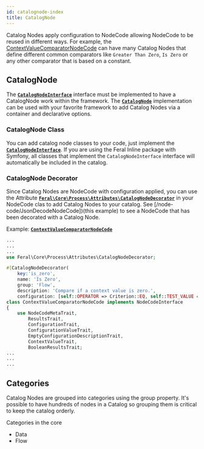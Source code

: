 ```yaml
---
id: catalognode-index
title: CatalogNode 
---
```


Catalog Nodes apply configuration to NodeCode allowing NodeCode to be reused in different
ways. For example, the [ContextValueComparatorNodeCode](/docs/reference/node-code/ContextValueComparatorNodeCode)
can have many Catalog Nodes that define different common comparators like `Greater Than Zero`, `Is Zero`
or any other comparator that is based on a constant.

## CatalogNode
The [**`CatalogNodeInterface`**](https://github.com/cybermantix/feral-core/blob/master/src/Process/Catalog/CatalogNode/CatalogNodeInterface.php)
interface must be implemented to have a CatalogNode work within the framework. The [**`CatalogNode`**](https://github.com/cybermantix/feral-core/blob/master/src/Process/Catalog/CatalogNode/CatalogNode.php)
implementation can be used with your favorite framework
to add Catalog Nodes via a container and declarative options.

### CatalogNode Class
You can add catalog node classes to your code, just implement the [**`CatalogNodeInterface`**](https://github.com/cybermantix/feral-core/blob/master/src/Process/Catalog/CatalogNode/CatalogNodeInterface.php).
If you are using the Feral Inline package with Symfony, all classes that implement the `CatalogNodeInterface` interface
will automatically be included in the catalog.

### CatalogNode Decorator

Since Catalog Nodes are NodeCode with configuration applied, you can use the Attribute
[**`Feral\Core\Process\Attributes\CatalogNodeDecorator`**](https://github.com/cybermantix/feral-core/blob/master/src/Process/Attributes/CatalogNodeDecorator.php) in
your NodeCode clas to add Catalog Nodes to your catalog. See [/node-code/JsonDecodeNodeCode])(this example) to see
a NodeCode that has been decorated with a Catalog Node.

Example: [**`ContextValueComparatorNodeCode`**](https://github.com/cybermantix/feral-core/blob/master/src/Process/NodeCode/Flow/ContextValueComparatorNodeCode.php)
```php 
...
...
...
use Feral\Core\Process\Attributes\CatalogNodeDecorator;

#[CatalogNodeDecorator(
    key:'is_zero',
    name: 'Is Zero',
    group: 'Flow',
    description: 'Compare if a context value is zero.',
    configuration: [self::OPERATOR => Criterion::EQ, self::TEST_VALUE => 0])]
class ContextValueComparatorNodeCode implements NodeCodeInterface
{
    use NodeCodeMetaTrait,
        ResultsTrait,
        ConfigurationTrait,
        ConfigurationValueTrait,
        EmptyConfigurationDescriptionTrait,
        ContextValueTrait,
        BooleanResultsTrait;
...
...
...
```

## Categories
Catalog Nodes are grouped into categories using the group property. It's possible to have hundreds of
nodes in a Catalog so grouping them is critical to keep the catalog orderly.

Categories in the core
* Data
* Flow